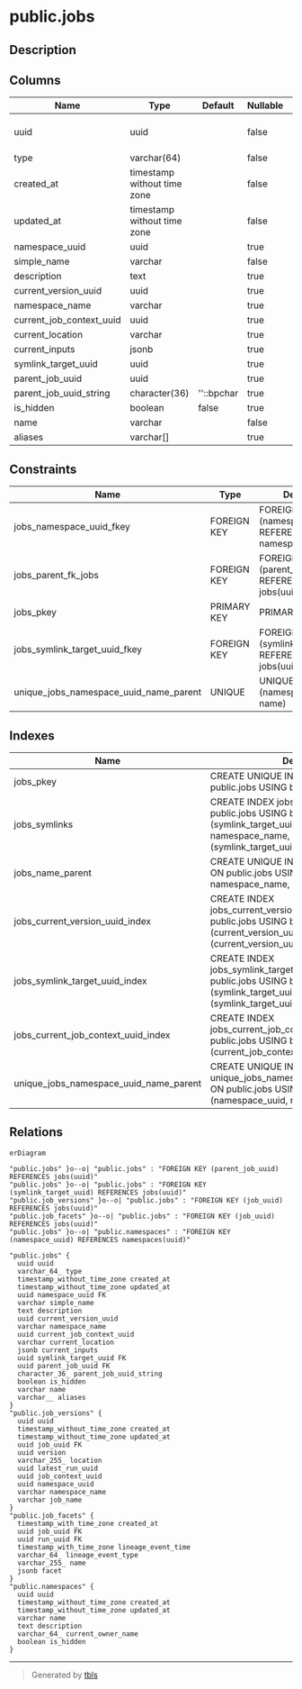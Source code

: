 # public.jobs

## Description

## Columns

| Name | Type | Default | Nullable | Children | Parents | Comment |
| ---- | ---- | ------- | -------- | -------- | ------- | ------- |
| uuid | uuid |  | false | [public.jobs](public.jobs.md) [public.job_versions](public.job_versions.md) [public.job_facets](public.job_facets.md) |  |  |
| type | varchar(64) |  | false |  |  |  |
| created_at | timestamp without time zone |  | false |  |  |  |
| updated_at | timestamp without time zone |  | false |  |  |  |
| namespace_uuid | uuid |  | true |  | [public.namespaces](public.namespaces.md) |  |
| simple_name | varchar |  | false |  |  |  |
| description | text |  | true |  |  |  |
| current_version_uuid | uuid |  | true |  |  |  |
| namespace_name | varchar |  | true |  |  |  |
| current_job_context_uuid | uuid |  | true |  |  |  |
| current_location | varchar |  | true |  |  |  |
| current_inputs | jsonb |  | true |  |  |  |
| symlink_target_uuid | uuid |  | true |  | [public.jobs](public.jobs.md) |  |
| parent_job_uuid | uuid |  | true |  | [public.jobs](public.jobs.md) |  |
| parent_job_uuid_string | character(36) | ''::bpchar | true |  |  |  |
| is_hidden | boolean | false | true |  |  |  |
| name | varchar |  | false |  |  |  |
| aliases | varchar[] |  | true |  |  |  |

## Constraints

| Name | Type | Definition |
| ---- | ---- | ---------- |
| jobs_namespace_uuid_fkey | FOREIGN KEY | FOREIGN KEY (namespace_uuid) REFERENCES namespaces(uuid) |
| jobs_parent_fk_jobs | FOREIGN KEY | FOREIGN KEY (parent_job_uuid) REFERENCES jobs(uuid) |
| jobs_pkey | PRIMARY KEY | PRIMARY KEY (uuid) |
| jobs_symlink_target_uuid_fkey | FOREIGN KEY | FOREIGN KEY (symlink_target_uuid) REFERENCES jobs(uuid) |
| unique_jobs_namespace_uuid_name_parent | UNIQUE | UNIQUE (namespace_uuid, name) |

## Indexes

| Name | Definition |
| ---- | ---------- |
| jobs_pkey | CREATE UNIQUE INDEX jobs_pkey ON public.jobs USING btree (uuid) |
| jobs_symlinks | CREATE INDEX jobs_symlinks ON public.jobs USING btree (symlink_target_uuid) INCLUDE (uuid, namespace_name, simple_name) WHERE (symlink_target_uuid IS NOT NULL) |
| jobs_name_parent | CREATE UNIQUE INDEX jobs_name_parent ON public.jobs USING btree (simple_name, namespace_name, parent_job_uuid) |
| jobs_current_version_uuid_index | CREATE INDEX jobs_current_version_uuid_index ON public.jobs USING btree (current_version_uuid) WHERE (current_version_uuid IS NOT NULL) |
| jobs_symlink_target_uuid_index | CREATE INDEX jobs_symlink_target_uuid_index ON public.jobs USING btree (symlink_target_uuid) WHERE (symlink_target_uuid IS NOT NULL) |
| jobs_current_job_context_uuid_index | CREATE INDEX jobs_current_job_context_uuid_index ON public.jobs USING btree (current_job_context_uuid) |
| unique_jobs_namespace_uuid_name_parent | CREATE UNIQUE INDEX unique_jobs_namespace_uuid_name_parent ON public.jobs USING btree (namespace_uuid, name) |

## Relations

```mermaid
erDiagram

"public.jobs" }o--o| "public.jobs" : "FOREIGN KEY (parent_job_uuid) REFERENCES jobs(uuid)"
"public.jobs" }o--o| "public.jobs" : "FOREIGN KEY (symlink_target_uuid) REFERENCES jobs(uuid)"
"public.job_versions" }o--o| "public.jobs" : "FOREIGN KEY (job_uuid) REFERENCES jobs(uuid)"
"public.job_facets" }o--o| "public.jobs" : "FOREIGN KEY (job_uuid) REFERENCES jobs(uuid)"
"public.jobs" }o--o| "public.namespaces" : "FOREIGN KEY (namespace_uuid) REFERENCES namespaces(uuid)"

"public.jobs" {
  uuid uuid
  varchar_64_ type
  timestamp_without_time_zone created_at
  timestamp_without_time_zone updated_at
  uuid namespace_uuid FK
  varchar simple_name
  text description
  uuid current_version_uuid
  varchar namespace_name
  uuid current_job_context_uuid
  varchar current_location
  jsonb current_inputs
  uuid symlink_target_uuid FK
  uuid parent_job_uuid FK
  character_36_ parent_job_uuid_string
  boolean is_hidden
  varchar name
  varchar__ aliases
}
"public.job_versions" {
  uuid uuid
  timestamp_without_time_zone created_at
  timestamp_without_time_zone updated_at
  uuid job_uuid FK
  uuid version
  varchar_255_ location
  uuid latest_run_uuid
  uuid job_context_uuid
  uuid namespace_uuid
  varchar namespace_name
  varchar job_name
}
"public.job_facets" {
  timestamp_with_time_zone created_at
  uuid job_uuid FK
  uuid run_uuid FK
  timestamp_with_time_zone lineage_event_time
  varchar_64_ lineage_event_type
  varchar_255_ name
  jsonb facet
}
"public.namespaces" {
  uuid uuid
  timestamp_without_time_zone created_at
  timestamp_without_time_zone updated_at
  varchar name
  text description
  varchar_64_ current_owner_name
  boolean is_hidden
}
```

---

> Generated by [tbls](https://github.com/k1LoW/tbls)
